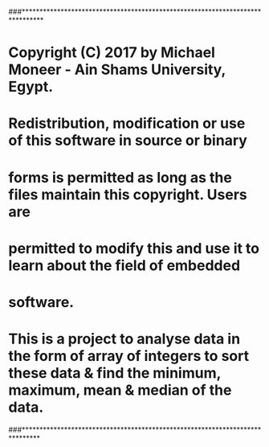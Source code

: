 ###******************************************************************************
# Copyright (C) 2017 by Michael Moneer - Ain Shams University, Egypt.
#
# Redistribution, modification or use of this software in source or binary
# forms is permitted as long as the files maintain this copyright. Users are 
# permitted to modify this and use it to learn about the field of embedded
# software.
#
# This is a project to analyse data in the form of array of integers to sort these data & find the minimum, maximum, mean & median of the data.
###*****************************************************************************





